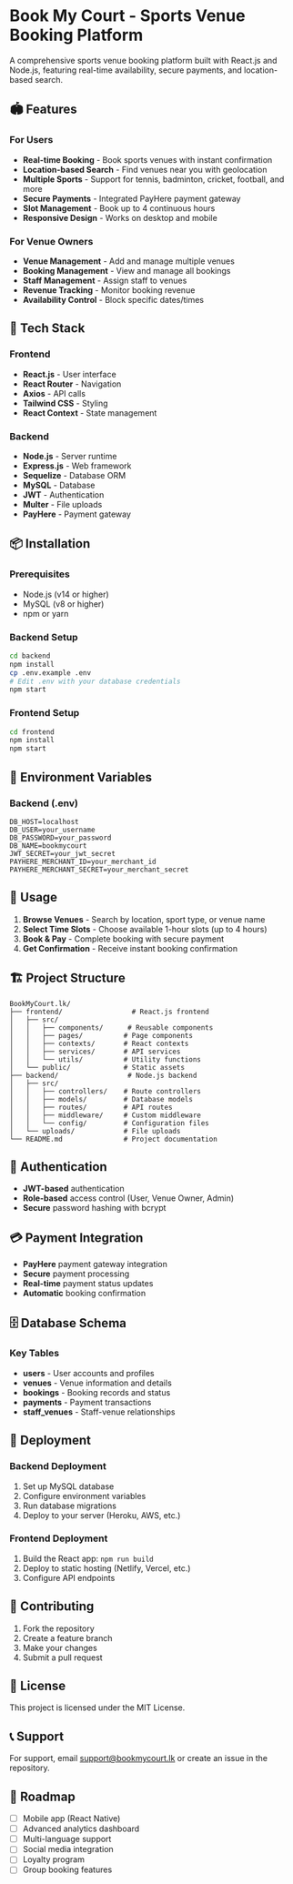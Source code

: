 # Book My Court - Sports Venue Booking Platform

A comprehensive sports venue booking platform built with React.js and Node.js, featuring real-time availability, secure payments, and location-based search.

## 🏟️ Features

### For Users
- **Real-time Booking** - Book sports venues with instant confirmation
- **Location-based Search** - Find venues near you with geolocation
- **Multiple Sports** - Support for tennis, badminton, cricket, football, and more
- **Secure Payments** - Integrated PayHere payment gateway
- **Slot Management** - Book up to 4 continuous hours
- **Responsive Design** - Works on desktop and mobile

### For Venue Owners
- **Venue Management** - Add and manage multiple venues
- **Booking Management** - View and manage all bookings
- **Staff Management** - Assign staff to venues
- **Revenue Tracking** - Monitor booking revenue
- **Availability Control** - Block specific dates/times

## 🚀 Tech Stack

### Frontend
- **React.js** - User interface
- **React Router** - Navigation
- **Axios** - API calls
- **Tailwind CSS** - Styling
- **React Context** - State management

### Backend
- **Node.js** - Server runtime
- **Express.js** - Web framework
- **Sequelize** - Database ORM
- **MySQL** - Database
- **JWT** - Authentication
- **Multer** - File uploads
- **PayHere** - Payment gateway

## 📦 Installation

### Prerequisites
- Node.js (v14 or higher)
- MySQL (v8 or higher)
- npm or yarn

### Backend Setup
```bash
cd backend
npm install
cp .env.example .env
# Edit .env with your database credentials
npm start
```

### Frontend Setup
```bash
cd frontend
npm install
npm start
```

## 🔧 Environment Variables

### Backend (.env)
```env
DB_HOST=localhost
DB_USER=your_username
DB_PASSWORD=your_password
DB_NAME=bookmycourt
JWT_SECRET=your_jwt_secret
PAYHERE_MERCHANT_ID=your_merchant_id
PAYHERE_MERCHANT_SECRET=your_merchant_secret
```

## 📱 Usage

1. **Browse Venues** - Search by location, sport type, or venue name
2. **Select Time Slots** - Choose available 1-hour slots (up to 4 hours)
3. **Book & Pay** - Complete booking with secure payment
4. **Get Confirmation** - Receive instant booking confirmation

## 🏗️ Project Structure

```
BookMyCourt.lk/
├── frontend/                 # React.js frontend
│   ├── src/
│   │   ├── components/      # Reusable components
│   │   ├── pages/          # Page components
│   │   ├── contexts/       # React contexts
│   │   ├── services/       # API services
│   │   └── utils/          # Utility functions
│   └── public/             # Static assets
├── backend/                 # Node.js backend
│   ├── src/
│   │   ├── controllers/    # Route controllers
│   │   ├── models/         # Database models
│   │   ├── routes/         # API routes
│   │   ├── middleware/     # Custom middleware
│   │   └── config/         # Configuration files
│   └── uploads/            # File uploads
└── README.md               # Project documentation
```

## 🔐 Authentication

- **JWT-based** authentication
- **Role-based** access control (User, Venue Owner, Admin)
- **Secure** password hashing with bcrypt

## 💳 Payment Integration

- **PayHere** payment gateway integration
- **Secure** payment processing
- **Real-time** payment status updates
- **Automatic** booking confirmation

## 🗄️ Database Schema

### Key Tables
- **users** - User accounts and profiles
- **venues** - Venue information and details
- **bookings** - Booking records and status
- **payments** - Payment transactions
- **staff_venues** - Staff-venue relationships

## 🚀 Deployment

### Backend Deployment
1. Set up MySQL database
2. Configure environment variables
3. Run database migrations
4. Deploy to your server (Heroku, AWS, etc.)

### Frontend Deployment
1. Build the React app: `npm run build`
2. Deploy to static hosting (Netlify, Vercel, etc.)
3. Configure API endpoints

## 🤝 Contributing

1. Fork the repository
2. Create a feature branch
3. Make your changes
4. Submit a pull request

## 📄 License

This project is licensed under the MIT License.

## 📞 Support

For support, email support@bookmycourt.lk or create an issue in the repository.

## 🎯 Roadmap

- [ ] Mobile app (React Native)
- [ ] Advanced analytics dashboard
- [ ] Multi-language support
- [ ] Social media integration
- [ ] Loyalty program
- [ ] Group booking features